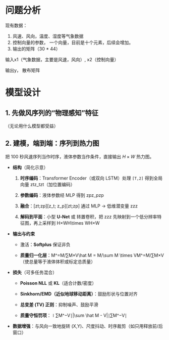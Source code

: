 
# 问题分析
现有数据：
1. 风速、风向，温度、湿度等气象数据
2. 控制向量的参数， 一个向量，目前是十个元素，后续会增加。
3. 输出的矩阵（30 * 44）

输入x1（气象数据，主要是风速，风向）, x2（控制向量） 

输出y， 散布矩阵

# 模型设计

## 1. 先做风序列的“物理感知”特征
（无论用什么模型都受益）


## 2. 建模，端到端：**序列到热力图**
把 100 秒风速序列当作时序，液体参数当作条件，直接输出 $H\times W$ 热力图。
	
- **结构**（简化示意）
	1. **时序编码**：Transformer Encoder（或双向 LSTM）处理 `[T,2]` 得到全局向量 ztz_tzt​（加位置编码）
	2. **参数编码**：液体参数经 MLP 得到 zpz_pzp​
	3. **融合**：[zt;zp][z_t; z_p][zt​;zp​] 通过 MLP → 低维潜变量 zzz
		
	4. **解码到平面**：小型 **U‑Net** 或 转置卷积，把 zzz 先映射到一个低分辨率特征图，再上采样到 H×WH\times WH×W
		
- **输出与约束**
	
	- 激活：**Softplus** 保证非负
		
	- **质量归一化层**：M^=M/∑M×V\hat M = M/\sum M \times VM^=M/∑M×V（使总量等于液体体积或标定总质量）
		
- **损失**（可多任务混合）
	
	- **Poisson NLL** 或 **KL**（适合计数/密度）
		
	- **Sinkhorn/EMD（近似地球移动距离）**：鼓励形状与位置对齐
		
	- **总变差 (TV) 正则**：抑制噪声、鼓励平滑
		
	- **质量守恒罚项**：∣∑M^−V∣|\sum \hat M - V|∣∑M^−V∣
		
- **数据增强**：与风向一致地旋转 (X,Y)、尺度抖动、时序裁剪（如只用释放前/后窗口）